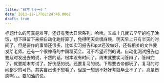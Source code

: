 ```yaml
---
title: "日常《十一》"
date: 2013-12-17T02:24:46.000Z
draft: true
---
```

标题什么的可真是难写，还好有我大日常系列。哈哈。五点十几就去早早的吃了晚饭，想下班留下来把自动化跑好算了，免得明天会很麻烦，明天早上只有半天的时间了，但是要作的事情还很多，比如实习报告和ppt还没做好，还有相关的文件要发给老师。还有一个很神奇的中国精英会。可不希望迟到的说。自动化测试报告也要及时发出去的说，不然的话，根本没有时间了。周末就要实习答辩了，答辩完了，就要期末考试了。好伤感的说。还要复习的说。下周要去帝都玩了，复习的时间都少的可怜，其实自己也不想看了，但是一想到不好好考就毕业不了了，真是伤感啊。。。要加油的说。